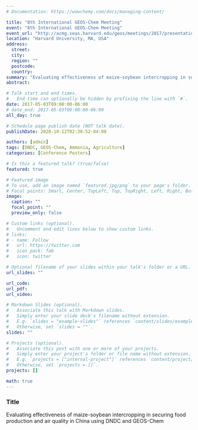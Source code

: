 ```yaml
---
# Documentation: https://wowchemy.com/docs/managing-content/

title: "8th International GEOS-Chem Meeting"
event: "8th International GEOS-Chem Meeting"
event_url: "http://acmg.seas.harvard.edu/geos/meetings/2017/presentationsposters.html"
location: "Harvard University, MA, USA"
address: 
  street:
  city:
  region: ""
  postcode:
  country:
summary: "Evaluating effectiveness of maize-soybean intercropping in securing food production and air quality in China using DNDC and GEOS-Chem"
abstract: 

# Talk start and end times.
#   End time can optionally be hidden by prefixing the line with `#`.
date: 2017-05-03T09:00:00-06:00
# date_end: 2017-05-03T09:00:00-06:00
all_day: true

# Schedule page publish date (NOT talk date).
publishDate: 2020-10-12T02:30:52-04:00

authors: [admin]
tags: [DNDC, GEOS-Chem, Ammonia, Agriculture]
categories: [Conference Posters]

# Is this a featured talk? (true/false)
featured: true

# Featured image
# To use, add an image named `featured.jpg/png` to your page's folder. 
# Focal points: Smart, Center, TopLeft, Top, TopRight, Left, Right, BottomLeft, Bottom, BottomRight.
image:
  caption: ""
  focal_point: ""
  preview_only: false

# Custom links (optional).
#   Uncomment and edit lines below to show custom links.
# links:
# - name: Follow
#   url: https://twitter.com
#   icon_pack: fab
#   icon: twitter

# Optional filename of your slides within your talk's folder or a URL.
url_slides: ""

url_code:
url_pdf:
url_video:

# Markdown Slides (optional).
#   Associate this talk with Markdown slides.
#   Simply enter your slide deck's filename without extension.
#   E.g. `slides = "example-slides"` references `content/slides/example-slides.md`.
#   Otherwise, set `slides = ""`.
slides: ""

# Projects (optional).
#   Associate this post with one or more of your projects.
#   Simply enter your project's folder or file name without extension.
#   E.g. `projects = ["internal-project"]` references `content/project/deep-learning/index.md`.
#   Otherwise, set `projects = []`.
projects: []

math: true
---
```


### Title
Evaluating effectiveness of maize-soybean intercropping in securing food production and air quality in China using DNDC and GEOS-Chem